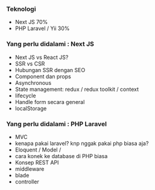 ### Teknologi
- Next JS 70%
- PHP Laravel / Yii 30%

###  Yang perlu didalami : Next JS
- Next JS vs React JS?
- SSR vs CSR
- Hubungan SSR dengan SEO
- Component dan props
- Asynchronous
- State management: redux / redux toolkit / context
- lifecycle
- Handle form secara general
- localStorage

### Yang perlu didalami : PHP Laravel
- MVC
- kenapa pakai laravel? knp nggak pakai php biasa aja?
- Eloquent / Model / 
- cara konek ke database di PHP biasa
- Konsep REST API
- middleware
- blade
- controller